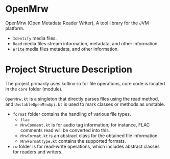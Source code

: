 # OpenMrw

OpenMrw (Open Metadata Reader Writer), A tool library for the JVM platform.

- `Identify` media files.
- `Read` media files stream information, metadata, and other information.
- `Write` media files metadata, and other information.

# Project Structure Description

The project primarily uses kotlinx-io for file operations, core code is located in the `core` folder (module).

`OpenMrw.kt` is a singleton that directly parses files using the read method, and `UnstableOpenMrwApi.kt` is used to mark classes or methods as unstable.

- `format` folder contains the handling of various file types.
  - `flac`
  - `MrwComment.kt` is for audio tag information; for instance, FLAC comments read will be converted into this.
  - `MrwFormat.kt` is an abstract class for the obtained file information.
  - `MrwFormatType.kt` contains the supported formats.
- `rw` folder is for read-write operations, which includes abstract classes for readers and writers.